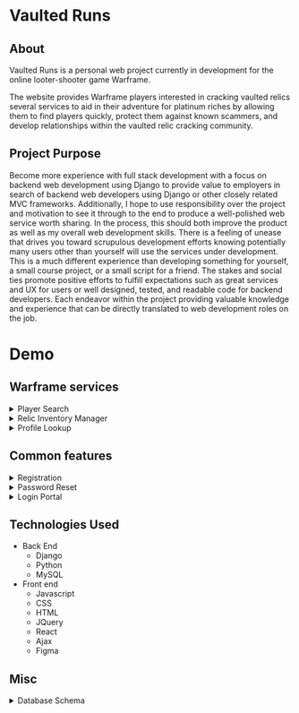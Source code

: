 # Vaulted Runs

## About
Vaulted Runs is a personal web project currently in development for the online looter-shooter game Warframe. 

The website provides Warframe players interested in cracking vaulted relics several services to aid in their adventure for platinum riches by allowing them to find players quickly, protect them against known scammers, and develop relationships within the vaulted relic cracking community.

## Project Purpose
Become more experience with full stack development with a focus on backend web development using Django to provide value to employers in search of backend web developers using Django or other closely related MVC frameworks. Additionally, I hope to use responsibility over the project and motivation to see it through to the end to produce a well-polished web service worth sharing. In the process, this should both improve the product as well as my overall web development skills. There is a feeling of unease that drives you toward scrupulous development efforts knowing potentially many users other than yourself will use the services under development. This is a much different experience than developing something for yourself, a small course project, or a small script for a friend. The stakes and social ties promote positive efforts to fulfill expectations such as great services and UX for users or well designed, tested, and readable code for backend developers. Each endeavor within the project providing valuable knowledge and experience that can be directly translated to web development roles on the job.
# Demo
## Warframe services
<details>
	<summary> Player Search </summary>

![alt text](/demo/wfp-find-players.gif)
</details>
<details>
	<summary> Relic Inventory Manager </summary>

![alt text](/demo/wfp-relic-inventory.gif)
</details>
<details>
	<summary> Profile Lookup </summary>

![alt text](/demo/wfp-user-profile.gif)
</details>

## Common features
<details>
	<summary> Registration </summary>

![alt text](/demo/wfp-registration.gif)
</details>
<details>
	<summary> Password Reset </summary>

![alt text](/demo/wfp-password-reset.gif)
</details>
<details>
	<summary> Login Portal</summary>
	
![alt text](/demo/wfp-login-logout.gif)
</details>

## Technologies Used
* Back End
	* Django
	* Python
	* MySQL
* Front end
	* Javascript
	* CSS
	* HTML
	* JQuery
	* React
	* Ajax
	* Figma

## Misc
<details>
<summary>Database Schema</summary>

![alt text](/demo/schema-0.2.0-svg.svg)
</details>
